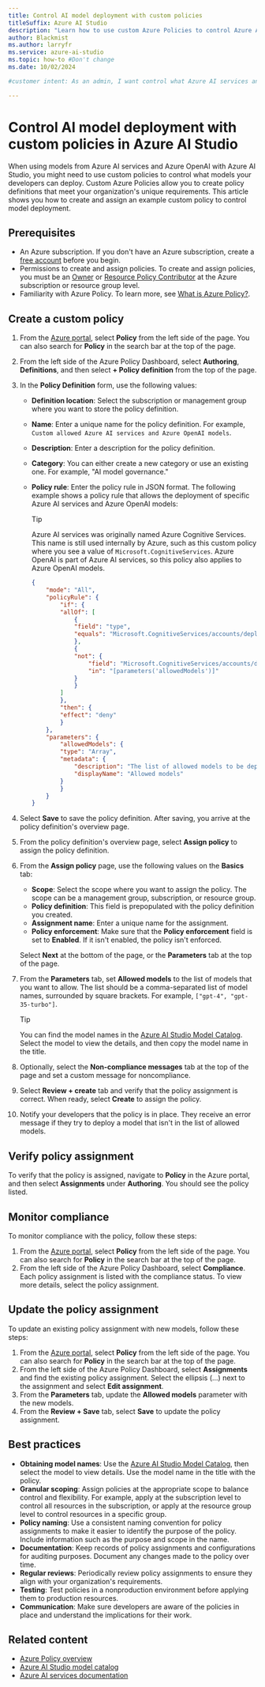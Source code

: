 ```yaml
---
title: Control AI model deployment with custom policies
titleSuffix: Azure AI Studio
description: "Learn how to use custom Azure Policies to control Azure AI services and Azure OpenAI model deployment with Azure AI Studio."
author: Blackmist
ms.author: larryfr
ms.service: azure-ai-studio
ms.topic: how-to #Don't change
ms.date: 10/02/2024

#customer intent: As an admin, I want control what Azure AI services and Azure OpenAI models can be deployed by my developers.

---
```


# Control AI model deployment with custom policies in Azure AI Studio

When using models from Azure AI services and Azure OpenAI with Azure AI Studio, you might need to use custom policies to control what models your developers can deploy. Custom Azure Policies allow you to create policy definitions that meet your organization's unique requirements. This article shows you how to create and assign an example custom policy to control model deployment.

## Prerequisites

- An Azure subscription. If you don't have an Azure subscription, create a [free account](https://azure.microsoft.com/free/) before you begin.
- Permissions to create and assign policies. To create and assign policies, you must be an [Owner](/azure/role-based-access-control/built-in-roles#owner) or [Resource Policy Contributor](/azure/role-based-access-control/built-in-roles#resource-policy-contributor) at the Azure subscription or resource group level.
- Familiarity with Azure Policy. To learn more, see [What is Azure Policy?](/azure/governance/policy/overview).

## Create a custom policy

1. From the [Azure portal](https://portal.azure.com), select **Policy** from the left side of the page. You can also search for **Policy** in the search bar at the top of the page.
1. From the left side of the Azure Policy Dashboard, select **Authoring**, **Definitions**, and then select **+ Policy definition** from the top of the page.
1. In the **Policy Definition** form, use the following values:

    - **Definition location**: Select the subscription or management group where you want to store the policy definition.
    - **Name**: Enter a unique name for the policy definition. For example, `Custom allowed Azure AI services and Azure OpenAI models`.
    - **Description**: Enter a description for the policy definition.
    - **Category**: You can either create a new category or use an existing one. For example, "AI model governance."
    - **Policy rule**: Enter the policy rule in JSON format. The following example shows a policy rule that allows the deployment of specific Azure AI services and Azure OpenAI models:

        > [!TIP]
        > Azure AI services was originally named Azure Cognitive Services. This name is still used internally by Azure, such as this custom policy where you see a value of `Microsoft.CognitiveServices`. Azure OpenAI is part of Azure AI services, so this policy also applies to Azure OpenAI models.

        ```json
        {
            "mode": "All",
            "policyRule": {
                "if": {
                "allOf": [
                    {
                    "field": "type",
                    "equals": "Microsoft.CognitiveServices/accounts/deployments"
                    },
                    {
                    "not": {
                        "field": "Microsoft.CognitiveServices/accounts/deployments/model.name",
                        "in": "[parameters('allowedModels')]"
                    }
                    }
                ]
                },
                "then": {
                "effect": "deny"
                }
            },
            "parameters": {
                "allowedModels": {
                "type": "Array",
                "metadata": {
                    "description": "The list of allowed models to be deployed.",
                    "displayName": "Allowed models"
                }
                }
            }
        }
        ```

1. Select **Save** to save the policy definition. After saving, you arrive at the policy definition's overview page.
1. From the policy definition's overview page, select **Assign policy** to assign the policy definition.
1. From the **Assign policy** page, use the following values on the **Basics** tab:

    - **Scope**: Select the scope where you want to assign the policy. The scope can be a management group, subscription, or resource group.
    - **Policy definition**: This field is prepopulated with the policy definition you created.
    - **Assignment name**: Enter a unique name for the assignment.
    - **Policy enforcement**: Make sure that the **Policy enforcement** field is set to **Enabled**. If it isn't enabled, the policy isn't enforced.

    Select **Next** at the bottom of the page, or the **Parameters** tab at the top of the page.
1. From the **Parameters** tab, set **Allowed models** to the list of models that you want to allow. The list should be a comma-separated list of model names, surrounded by square brackets. For example, `["gpt-4", "gpt-35-turbo"]`.

    > [!TIP]
    > You can find the model names in the [Azure AI Studio Model Catalog](https://ai.azure.com/explore/models). Select the model to view the details, and then copy the model name in the title.

1. Optionally, select the **Non-compliance messages** tab at the top of the page and set a custom message for noncompliance.
1. Select **Review + create** tab and verify that the policy assignment is correct. When ready, select **Create** to assign the policy.
1. Notify your developers that the policy is in place. They receive an error message if they try to deploy a model that isn't in the list of allowed models.

## Verify policy assignment

To verify that the policy is assigned, navigate to **Policy** in the Azure portal, and then select **Assignments** under **Authoring**. You should see the policy listed.

## Monitor compliance

To monitor compliance with the policy, follow these steps:

1. From the [Azure portal](https://portal.azure.com), select **Policy** from the left side of the page. You can also search for **Policy** in the search bar at the top of the page.
1. From the left side of the Azure Policy Dashboard, select **Compliance**. Each policy assignment is listed with the compliance status. To view more details, select the policy assignment.

## Update the policy assignment

To update an existing policy assignment with new models, follow these steps:

1. From the [Azure portal](https://portal.azure.com), select **Policy** from the left side of the page. You can also search for **Policy** in the search bar at the top of the page.
1. From the left side of the Azure Policy Dashboard, select **Assignments** and find the existing policy assignment. Select the ellipsis (...) next to the assignment and select **Edit assignment**.
1. From the **Parameters** tab, update the **Allowed models** parameter with the new models.
1. From the **Review + Save** tab, select **Save** to update the policy assignment.

## Best practices

- **Obtaining model names**: Use the [Azure AI Studio Model Catalog](https://ai.azure.com/explore/models), then select the model to view details. Use the model name in the title with the policy.
- **Granular scoping**: Assign policies at the appropriate scope to balance control and flexibility. For example, apply at the subscription level to control all resources in the subscription, or apply at the resource group level to control resources in a specific group.
- **Policy naming**: Use a consistent naming convention for policy assignments to make it easier to identify the purpose of the policy. Include information such as the purpose and scope in the name.
- **Documentation**: Keep records of policy assignments and configurations for auditing purposes. Document any changes made to the policy over time.
- **Regular reviews**: Periodically review policy assignments to ensure they align with your organization's requirements.
- **Testing**: Test policies in a nonproduction environment before applying them to production resources.
- **Communication**: Make sure developers are aware of the policies in place and understand the implications for their work.

## Related content

- [Azure Policy overview](/azure/governance/policy/overview)
- [Azure AI Studio model catalog](model-catalog-overview.md)
- [Azure AI services documentation](/azure/ai-services)

